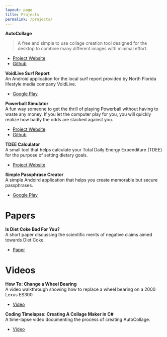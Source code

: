 ```yaml
---
layout: page
title: Projects
permalink: /projects/
---
```


**AutoCollage**  
> A free and simple to use collage creation tool designed for the desktop to combine many different images with minimal effort.    

* [Project Website](http://relabit.com/autocollage)  
* [Github](https://www.github.com/bnewell/autocollage)  

   
**VoidLive Surf Report**  
An Android application for the local surf report provided by North Florida lifestyle media company VoidLive.    

* [Google Play](https://play.google.com/store/apps/details?id=projects.sjp&hl=en)  

**Powerball Simulator**  
A fun way someone to get the thrill of playing Powerball without having to waste any money. If you let the computer play for you, you will quickly realize how badly the odds are stacked against you.  

* [Project Website](http://relabit.com/powerball)  
* [Github](https://www.github.com/bnewell/powerball)

**TDEE Calculator**  
A small tool that helps calculate your Total Daily Energy Expenditure (TDEE) for the purpose of setting dietary goals.  

* [Project Website](http://relabit.com/tdee)

**Simple Passphrase Creator**  
A simple Andoird application that helps you create memorable but secure passphrases.  

* [Google Play](https://play.google.com/store/apps/details?id=com.relabit.spc&hl=en)
 
 

# Papers

**Is Diet Coke Bad For You?**  
A short paper discussing the scientific merits of negative claims aimed towards Diet Coke.  

* [Paper](http://relabit.com/diet-coke.html) 


# Videos      
**How To: Change a Wheel Bearing**  
A video walkthrough showing how to replace a wheel bearing on a 2000 Lexus ES300. 

* [Video](https://www.youtube.com/watch?v=LBmKBWbB8AM)

**Coding Timelapse: Creating A Collage Maker in C#**  
A time-lapse video documenting the process of creating AutoCollage.  

* [Video](https://www.youtube.com/watch?v=voeKAqxHX-0)
